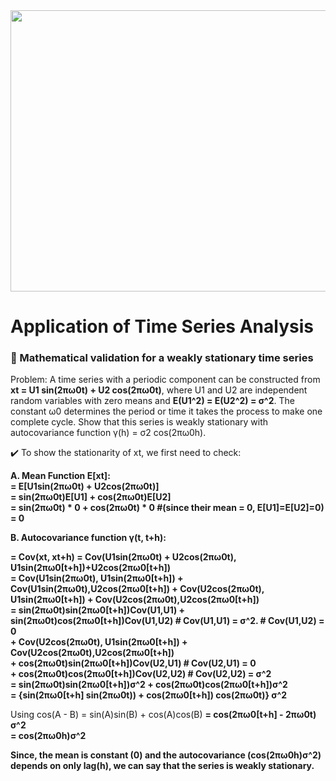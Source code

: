 
<div id="header" align="center">
  <img width="750" height="450" src="https://user-images.githubusercontent.com/64395120/191584937-bcd0a630-0997-4594-9773-917bbd66baea.png"/>
</div>


# Application of Time Series Analysis

 ### :triangular_ruler: Mathematical validation for a weakly stationary time series

Problem: A time series with a periodic component can be constructed from **xt = U1 sin(2πω0t) + U2 cos(2πω0t)**, where U1 and U2 are independent random variables with zero means and **E(U1^2) = E(U2^2) = σ^2**. The constant ω0 determines the period or time it takes the process to make one complete cycle. Show that this series is weakly stationary with autocovariance function γ(h) = σ2 cos(2πω0h).

:heavy_check_mark: To show the stationarity of xt, we first need to check:

**A. Mean Function E[xt]:** <br>
       **= E[U1sin(2πω0t) + U2cos(2πω0t)]  
         = sin(2πω0t)E[U1] + cos(2πω0t)E[U2] <br>
         = sin(2πω0t) * 0 + cos(2πω0t) * 0     #(since their mean = 0, E[U1]=E[U2]=0) <br>
         = 0**                                   


**B. Autocovariance function γ(t, t+h):**

**= Cov(xt, xt+h) 
  = Cov(U1sin(2πω0t) + U2cos(2πω0t), U1sin(2πω0[t+h])+U2cos(2πω0[t+h]) <br>
  = Cov(U1sin(2πω0t), U1sin(2πω0[t+h]) + Cov(U1sin(2πω0t),U2cos(2πω0[t+h]) + Cov(U2cos(2πω0t), U1sin(2πω0[t+h]) + Cov(U2cos(2πω0t),U2cos(2πω0[t+h]) <br>
  = sin(2πω0t)sin(2πω0[t+h])Cov(U1,U1)         +  sin(2πω0t)cos(2πω0[t+h])Cov(U1,U2)        # Cov(U1,U1) = σ^2.  # Cov(U1,U2) = 0 <br>
      + Cov(U2cos(2πω0t), U1sin(2πω0[t+h]) + Cov(U2cos(2πω0t),U2cos(2πω0[t+h]) <br>
      + cos(2πω0t)sin(2πω0[t+h])Cov(U2,U1)      # Cov(U2,U1) = 0 <br>
      + cos(2πω0t)cos(2πω0[t+h])Cov(U2,U2)      # Cov(U2,U2) = σ^2 <br>
  = sin(2πω0t)sin(2πω0[t+h])σ^2 + cos(2πω0t)cos(2πω0[t+h])σ^2 <br>
  = {sin(2πω0[t+h] sin(2πω0t)) + cos(2πω0[t+h]) cos(2πω0t)} σ^2 <br>**

Using cos(A - B) = sin(A)sin(B) + cos(A)cos(B)
  **= cos(2πω0[t+h] - 2πω0t) σ^2 <br>
    = cos(2πω0h)σ^2**   


**Since, the mean is constant (0) and the autocovariance (cos(2πω0h)σ^2) depends on only lag(h), we can say that the series is weakly stationary.**



